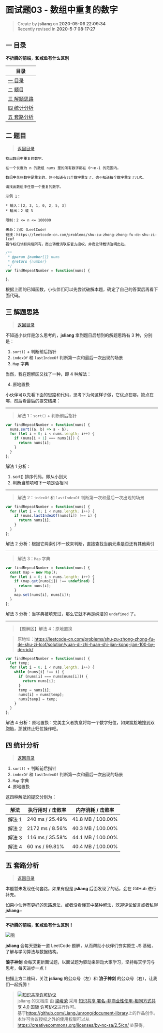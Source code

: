 面试题03 - 数组中重复的数字
===

> Create by **jsliang** on **2020-05-06 22:09:34**  
> Recently revised in **2020-5-7 08:17:27**  

## <a name="chapter-one" id="chapter-one"></a>一 目录

**不折腾的前端，和咸鱼有什么区别**

| 目录 |
| --- | 
| [一 目录](#chapter-one) | 
| <a name="catalog-chapter-two" id="catalog-chapter-two"></a>[二 题目](#chapter-two) |
| <a name="catalog-chapter-three" id="catalog-chapter-three"></a>[三 解题思路](#chapter-three) |
| <a name="catalog-chapter-four" id="catalog-chapter-four"></a>[四 统计分析](#chapter-four) |
| <a name="catalog-chapter-five" id="catalog-chapter-five"></a>[五 套路分析](#chapter-five) |

## <a name="chapter-two" id="chapter-two"></a>二 题目

> [返回目录](#chapter-one)

```
找出数组中重复的数字。

在一个长度为 n 的数组 nums 里的所有数字都在 0～n-1 的范围内。

数组中某些数字是重复的，但不知道有几个数字重复了，也不知道每个数字重复了几次。

请找出数组中任意一个重复的数字。

示例 1：

* 输入：[2, 3, 1, 0, 2, 5, 3]
* 输出：2 或 3

限制：2 <= n <= 100000

来源：力扣（LeetCode）
链接：https://leetcode-cn.com/problems/shu-zu-zhong-zhong-fu-de-shu-zi-lcof
著作权归领扣网络所有。商业转载请联系官方授权，非商业转载请注明出处。
```

```js
/**
 * @param {number[]} nums
 * @return {number}
 */
var findRepeatNumber = function(nums) {

};
```

根据上面的已知函数，小伙伴们可以先尝试破解本题，确定了自己的答案后再看下面代码。

## <a name="chapter-three" id="chapter-three"></a>三 解题思路

> [返回目录](#chapter-one)

不知道小伙伴是怎么思考的，**jsliang** 拿到题目后想到的解题思路有 3 种，分别是：

1. `sort()` + 判断前后指针
2. `indexOf` 和 `lastIndexOf` 判断第一次和最后一次出现的场景
3. `Map` 字典

当然，我在题解区又找了一种，即 4 种解法：

4. 原地置换

小伙伴可以先看下面的思路和代码，思考下为何这样子做，它优点在哪，缺点在哪，然后看最后的提交结果：

---

> 解法 1：`sort()` + 判断前后指针

```js
var findRepeatNumber = function(nums) {
  nums.sort((a, b) => a - b);
  for (let i = 0; i < nums.length; i++) {
    if (nums[i + 1] === nums[i]) {
      return nums[i];
    }
  }
};
```

解法 1 分析：

1. sort() 排序代码，即从小到大
2. 判断当前项和下一项是否相同

---

> 解法 2：`indexOf` 和 `lastIndexOf` 判断第一次和最后一次出现的场景

```js
var findRepeatNumber = function(nums) {
  for (let i = 0; i < nums.length; i++) {
    if (nums.lastIndexOf(nums[i]) !== i) {
      return nums[i];
    }
  }
};
```

解法 2 分析：根据它两索引不一致来判断，直接查找当前元素是否还有其他索引

---

> 解法 3：`Map` 字典

```js
var findRepeatNumber = function(nums) {
  const map = new Map();
  for (let i = 0; i < nums.length; i++) {
    if (map.get(nums[i]) !== undefined) {
      return nums[i];
    }
    map.set(nums[i], nums[i]);
  }
};
```

解法 3 分析：当字典被填充过，那么它就不再是纯洁的 `undefined` 了。

---

> 【题解区】解法 4：原地置换

> 原地址：https://leetcode-cn.com/problems/shu-zu-zhong-zhong-fu-de-shu-zi-lcof/solution/yuan-di-zhi-huan-shi-jian-kong-jian-100-by-derrick/

```js
var findRepeatNumber = function(nums) {
  let temp;
  for (let i = 0; i < nums.length; i++) {
    while (nums[i] !== i) {
      if (nums[i] === nums[nums[i]]) {
        return nums[i];
      }
      temp = nums[i];
      nums[i] = nums[temp];
      nums[temp] = temp;
    }
  }
};
```

解法 4 分析：原地置换：完美主义者执意将每一个数字归位，如果尴尬地撞到双胞胎，那就终止归位操作吧。

## <a name="chapter-four" id="chapter-four"></a>四 统计分析

> [返回目录](#chapter-one)

1. `sort()` + 判断前后指针
2. `indexOf` 和 `lastIndexOf` 判断第一次和最后一次出现的场景
3. `Map` 字典
4. 原地置换

这四种解法的提交分别为：

| 解法 | 执行用时 / 击败率 | 内存消耗 / 击败率 |
| --- | --- | --- |
| 解法 1 | 240 ms / 25.49%  | 41.8 MB / 100.00% |
| 解法 2 | 2172 ms / 8.56% | 40.3 MB / 100.00% |
| 解法 3 | 116 ms / 35.58% | 44.1 MB / 100.00% |
| 解法 4 | 60 ms / 99.81% | 40.4 MB / 100.00% |

## <a name="chapter-five" id="chapter-five"></a>五 套路分析

> [返回目录](#chapter-one)

本题暂未发现任何套路，如果有但是 **jsliang** 后面发现了的话，会在 GitHub 进行补充。

如果小伙伴有更好的思路想法，或者没看懂其中某种解法，欢迎评论留言或者私聊 **jsliang**~

---

**不折腾的前端，和咸鱼有什么区别！**

![图](../../../public-repertory/img/z-index-small.png)

**jsliang** 会每天更新一道 LeetCode 题解，从而帮助小伙伴们夯实原生 JS 基础，了解与学习算法与数据结构。

**浪子神剑** 会每天更新面试题，以面试题为驱动来带动大家学习，坚持每天学习与思考，每天进步一点！

扫描上方二维码，关注 **jsliang** 的公众号（左）和 **浪子神剑** 的公众号（右），让我们一起折腾！

> <a rel="license" href="http://creativecommons.org/licenses/by-nc-sa/4.0/"><img alt="知识共享许可协议" style="border-width:0" src="https://i.creativecommons.org/l/by-nc-sa/4.0/88x31.png" /></a><br /><span xmlns:dct="http://purl.org/dc/terms/" property="dct:title">jsliang 的文档库</span> 由 <a xmlns:cc="http://creativecommons.org/ns#" href="https://github.com/LiangJunrong/document-library" property="cc:attributionName" rel="cc:attributionURL">梁峻荣</a> 采用 <a rel="license" href="http://creativecommons.org/licenses/by-nc-sa/4.0/">知识共享 署名-非商业性使用-相同方式共享 4.0 国际 许可协议</a>进行许可。<br />基于<a xmlns:dct="http://purl.org/dc/terms/" href="https://github.com/LiangJunrong/document-library" rel="dct:source">https://github.com/LiangJunrong/document-library</a>上的作品创作。<br />本许可协议授权之外的使用权限可以从 <a xmlns:cc="http://creativecommons.org/ns#" href="https://creativecommons.org/licenses/by-nc-sa/2.5/cn/" rel="cc:morePermissions">https://creativecommons.org/licenses/by-nc-sa/2.5/cn/</a> 处获得。